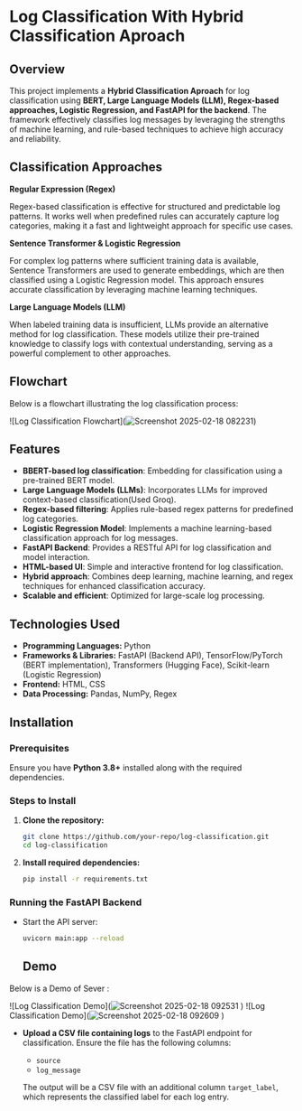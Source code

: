 # Log Classification With Hybrid Classification Aproach

## Overview
This project implements a **Hybrid Classification Aproach** for log classification using **BERT, Large Language Models (LLM), Regex-based approaches, Logistic Regression, and FastAPI for the backend**. The framework effectively classifies log messages by leveraging the strengths of machine learning, and rule-based techniques to achieve high accuracy and reliability.

## Classification Approaches

**Regular Expression (Regex)**

Regex-based classification is effective for structured and predictable log patterns. It works well when predefined rules can accurately capture log categories, making it a fast and lightweight approach for specific use cases.

**Sentence Transformer & Logistic Regression**

For complex log patterns where sufficient training data is available, Sentence Transformers are used to generate embeddings, which are then classified using a Logistic Regression model. This approach ensures accurate classification by leveraging machine learning techniques.

**Large Language Models (LLM)**

When labeled training data is insufficient, LLMs provide an alternative method for log classification. These models utilize their pre-trained knowledge to classify logs with contextual understanding, serving as a powerful complement to other approaches.

## Flowchart
Below is a flowchart illustrating the log classification process:

![Log Classification Flowchart](![Screenshot 2025-02-18 082231](https://github.com/user-attachments/assets/fa8f9ff7-e951-4bc9-865e-44eb66f27068))

## Features
- **BBERT-based log classification**: Embedding for classification using a pre-trained BERT model.
- **Large Language Models (LLMs)**: Incorporates LLMs for improved context-based classification(Used Groq).
- **Regex-based filtering**: Applies rule-based regex patterns for predefined log categories.
- **Logistic Regression Model**: Implements a machine learning-based classification approach for log messages.
- **FastAPI Backend**: Provides a RESTful API for log classification and model interaction.
- **HTML-based UI**: Simple and interactive frontend for log classification.
- **Hybrid approach**: Combines deep learning, machine learning, and regex techniques for enhanced classification accuracy.
- **Scalable and efficient**: Optimized for large-scale log processing.
  
## Technologies Used
- **Programming Languages:** Python
- **Frameworks & Libraries:** FastAPI (Backend API), TensorFlow/PyTorch (BERT implementation), Transformers (Hugging Face), Scikit-learn (Logistic Regression)
- **Frontend:** HTML, CSS
- **Data Processing:** Pandas, NumPy, Regex

## Installation
### Prerequisites
Ensure you have **Python 3.8+** installed along with the required dependencies.

### Steps to Install
1. **Clone the repository:**
   ```bash
   git clone https://github.com/your-repo/log-classification.git
   cd log-classification
   ```
2. **Install required dependencies:**
   ```bash
   pip install -r requirements.txt
   ```
### Running the FastAPI Backend
- Start the API server:
  ```bash
  uvicorn main:app --reload
  ```
  ## Demo 
Below is a Demo of Sever :

![Log Classification Demo](![Screenshot 2025-02-18 092531](https://github.com/user-attachments/assets/db4afd00-756d-4956-863c-95a7c6111673)
)
![Log Classification Demo](![Screenshot 2025-02-18 092609](https://github.com/user-attachments/assets/4553c3e6-dca4-48dc-ae88-cee707777e16)
)
- **Upload a CSV file containing logs** to the FastAPI endpoint for classification. Ensure the file has the following columns:
  - `source`
  - `log_message`
  
  The output will be a CSV file with an additional column `target_label`, which represents the classified label for each log entry.

